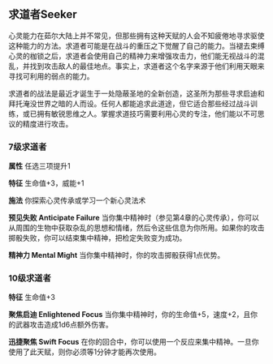 ## 求道者Seeker

心灵能力在茹尔大陆上并不常见，但那些拥有这种天赋的人会不知疲倦地寻求驱使这种能力的方法。求道者可能是在战斗的重压之下觉醒了自己的能力。当褪去束缚心灵的枷锁之后，求道者会使用自己的精神力来增强攻击力，他们能无视战斗的混乱，并找到攻击敌人的最佳地点。事实上，求道者这个名字来源于他们利用天眼来寻找可利用的弱点的能力。

求道者的战法是最近才诞生于一处隐蔽圣地的全新创造，这圣所为那些寻求启迪和拜托淹没世界之暗的人而设。任何人都能追求此道途，但它适合那些经过战斗训练，或已拥有敏锐思维之人。掌握求道技巧需要利用心灵的专注，他们能以不可思议的精度进行攻击。

### 7级求道者

**属性** 任选三项提升1

**特征** 生命值+3，威能+1

**施法** 你探索心灵传承或学习一个新心灵法术

**预见失败 Anticipate Failure**
当你集中精神时（参见第4章的心灵传承），你可以从周围的生物中获取杂乱的思想和情绪，然后令这些信息为你所用。如果你的攻击掷骰失败，你可以结束集中精神，把检定失败变为成功。

**精神力 Mental Might** 当你集中精神时，你的攻击掷骰获得1点优势。

### 10级求道者

**特征** 生命值+3

**聚焦启迪 Enlightened Focus**
当你集中精神时，你的生命值+5，速度+2，且你的武器攻击造成1d6点额外伤害。

**迅捷聚焦 Swift Focus**
在你的回合中，你可以使用一个反应来集中精神。一旦你使用了此天赋，则你必须等1分钟才能再次使用。
